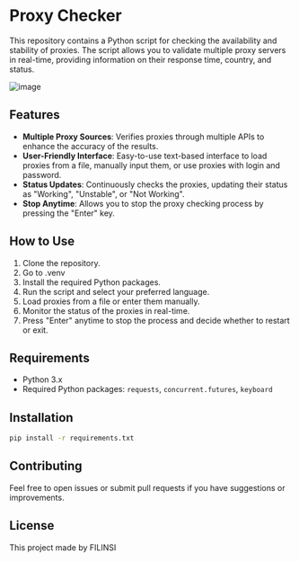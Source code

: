 # Proxy Checker

This repository contains a Python script for checking the availability and stability of proxies. The script allows you to validate multiple proxy servers in real-time, providing information on their response time, country, and status.

![image](https://github.com/user-attachments/assets/a73764ab-76d5-4b44-bf01-ae8a9a6ebd1d)


## Features

- **Multiple Proxy Sources**: Verifies proxies through multiple APIs to enhance the accuracy of the results.
- **User-Friendly Interface**: Easy-to-use text-based interface to load proxies from a file, manually input them, or use proxies with login and password.
- **Status Updates**: Continuously checks the proxies, updating their status as "Working", "Unstable", or "Not Working".
- **Stop Anytime**: Allows you to stop the proxy checking process by pressing the "Enter" key.

## How to Use

1. Clone the repository.
2. Go to .venv
3. Install the required Python packages.
4. Run the script and select your preferred language.
5. Load proxies from a file or enter them manually.
6. Monitor the status of the proxies in real-time.
7. Press "Enter" anytime to stop the process and decide whether to restart or exit.

## Requirements

- Python 3.x
- Required Python packages: `requests`, `concurrent.futures`, `keyboard`

## Installation

```sh
pip install -r requirements.txt
```

## Contributing

Feel free to open issues or submit pull requests if you have suggestions or improvements.

## License

This project made by FILINSI

